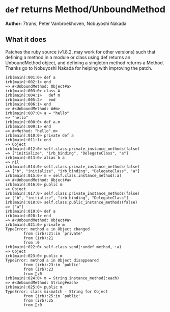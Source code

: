 # `def` returns Method/UnboundMethod

**Author:** 7trans, Peter Vanbroekhoven, Nobuyoshi Nakada

## What it does

Patches the ruby source (v1.8.2, may work for other versions) such that defining a method in a module or class using def returns an UnboundMethod object, and defining a singleton method returns a Method. Thanks go to Nobuyoshi Nakada for helping with improving the patch.

```
irb(main):001:0> def a
irb(main):002:1> end
=> #<UnboundMethod: Object#a>
irb(main):003:0> class A
irb(main):004:1>   def m
irb(main):005:2>   end
irb(main):006:1> end
=> #<UnboundMethod: A#m>
irb(main):007:0> a = "hello"
=> "hello"
irb(main):008:0> def a.m
irb(main):009:1> end
=> #<Method: "hello".m>
irb(main):010:0> private def a
irb(main):011:1> end
=> Object
irb(main):012:0> self.class.private_instance_methods(false)
=> ["initialize", "irb_binding", "DelegateClass", "a"]
irb(main):013:0> alias b a
=> nil
irb(main):014:0> self.class.private_instance_methods(false)
=> ["b", "initialize", "irb_binding", "DelegateClass", "a"]
irb(main):015:0> m = self.class.instance_method(:a)
=> #<UnboundMethod: Object#a>
irb(main):016:0> public m
=> Object
irb(main):017:0> self.class.private_instance_methods(false)
=> ["b", "initialize", "irb_binding", "DelegateClass"]
irb(main):018:0> self.class.public_instance_methods(false)
=> ["a"]
irb(main):019:0> def a
irb(main):020:1> end
=> #<UnboundMethod: Object#a>
irb(main):021:0> private m
TypeError: method a in Object changed
        from (irb):21:in `private'
        from (irb):21
        from :0
irb(main):022:0> self.class.send(:undef_method, :a)
=> Object
irb(main):023:0> public m
TypeError: method a in Object disappeared
        from (irb):23:in `public'
        from (irb):23
        from :0
irb(main):024:0> m = String.instance_method(:each)
=> #<UnboundMethod: String#each>
irb(main):025:0> public m
TypeError: class mismatch - String for Object
        from (irb):25:in `public'
        from (irb):25
        from :0
```